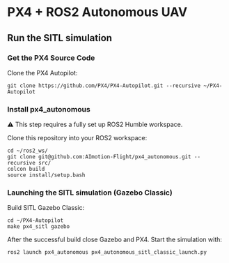 # PX4 + ROS2 Autonomous UAV
## Run the SITL simulation
### Get the PX4 Source Code
Clone the PX4 Autopilot:
```
git clone https://github.com/PX4/PX4-Autopilot.git --recursive ~/PX4-Autopilot
```
### Install px4_autonomous
:warning: This step requires a fully set up ROS2 Humble workspace.

Clone this repository into your ROS2 workspace:
```
cd ~/ros2_ws/
git clone git@github.com:AImotion-Flight/px4_autonomous.git --recursive src/
colcon build
source install/setup.bash
```
### Launching the SITL simulation (Gazebo Classic)
Build SITL Gazebo Classic:
```
cd ~/PX4-Autopilot
make px4_sitl gazebo
```
After the successful build close Gazebo and PX4. Start the simulation with:
```
ros2 launch px4_autonomous px4_autonomous_sitl_classic_launch.py
```

